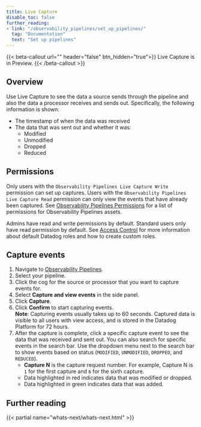 ```yaml
---
title: Live Capture
disable_toc: false
further_reading:
- link: "/observability_pipelines/set_up_pipelines/"
  tag: "Documentation"
  text: "Set up pipelines"
---
```


{{< beta-callout url="" header="false" btn_hidden="true">}}
Live Capture is in Preview.
{{< /beta-callout >}}

## Overview

Use Live Capture to see the data a source sends through the pipeline and also the data a processor receives and sends out.
Specifically, the following information is shown:
- The timestamp of when the data was received
- The data that was sent out and whether it was:
    - Modified
    - Unmodified
    - Dropped
    - Reduced

## Permissions

Only users with the `Observability Pipelines Live Capture Write` permission can set up captures. Users with the `Observability Pipelines Live Capture Read` permission can only view the events that have already been captured. See [Observability Pipelines Permissions][1] for a list of permissions for Observability Pipelines assets.

Admins have read and write permissions by default. Standard users only have read permission by default. See [Access Control][2] for more information about default Datadog roles and how to create custom roles.

## Capture events

1. Navigate to [Observability Pipelines][3].
1. Select your pipeline.
1. Click the cog for the source or processor that you want to capture events for.
1. Select **Capture and view events** in the side panel.
1. Click **Capture**.
1. Click **Confirm** to start capturing events.<br>**Note**: Capturing events usually takes up to 60 seconds. Captured data is visible to all users with view access, and is stored in the Datadog Platform for 72 hours.
1. After the capture is complete, click a specific capture event to see the data that was received and sent out. You can also search for specific events in the search bar. Use the dropdown menu next to the search bar to show events based on status (`MODIFIED`, `UNMODIFIED`, `DROPPED`, and `REDUCED`).
    - **Capture N** is the capture request number. For example, Capture N is `1` for the first capture and `6` for the sixth capture.
    - Data highlighted in red indicates data that was modified or dropped.
    - Data highlighted in green indicates data that was added.

## Further reading

{{< partial name="whats-next/whats-next.html" >}}

[1]: /rbac/permissions/#observability-pipelines
[2]: /account_management/rbac/
[3]: https://app.datadoghq.com/observability-pipelines
